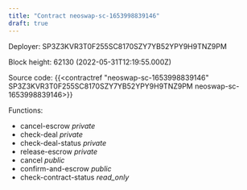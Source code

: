 ```yaml
---
title: "Contract neoswap-sc-1653998839146"
draft: true
---
```

Deployer: SP3Z3KVR3T0F255SC8170SZY7YB52YPY9H9TNZ9PM


 



Block height: 62130 (2022-05-31T12:19:55.000Z)

Source code: {{<contractref "neoswap-sc-1653998839146" SP3Z3KVR3T0F255SC8170SZY7YB52YPY9H9TNZ9PM neoswap-sc-1653998839146>}}

Functions:

* cancel-escrow _private_
* check-deal _private_
* check-deal-status _private_
* release-escrow _private_
* cancel _public_
* confirm-and-escrow _public_
* check-contract-status _read_only_

